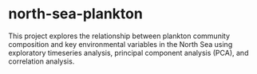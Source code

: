 # north-sea-plankton
This project explores the relationship between plankton community composition and key environmental variables in the North Sea using exploratory timeseries analysis, principal component analysis (PCA), and correlation analysis.
